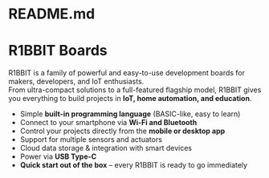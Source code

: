 # README.md
# R1BBIT Boards

  R1BBIT is a family of powerful and easy-to-use development boards for makers, developers, and IoT enthusiasts.  
From ultra-compact solutions to a full-featured flagship model, R1BBIT gives you everything to build projects in **IoT, home automation, and education**.

- Simple **built-in programming language** (BASIC-like, easy to learn)  
- Connect to your smartphone via **Wi-Fi and Bluetooth**  
- Control your projects directly from the **mobile or desktop app**  
- Support for multiple sensors and actuators  
- Cloud data storage & integration with smart devices  
- Power via **USB Type-C**  
- **Quick start out of the box** – every R1BBIT is ready to go immediately  
